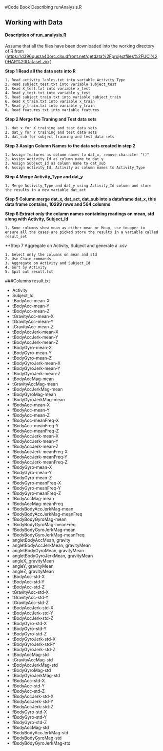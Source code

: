 #Code Book Describing runAnalysis.R

## Working with Data

#### Description of run_analysis.R

Assume that all the files have been downloaded into the working directory of R from (https://d396qusza40orc.cloudfront.net/getdata%2Fprojectfiles%2FUCI%20HAR%20Dataset.zip )

**Step 1 Read all the data sets into R**

	1. Read activity_lables.txt into variable Activity_Type
	2. Read subject_test.txt into variable subject_test
	3. Read X_test.txt into variable x_test
	4. Read y_test.txt into variable y_test
	5. Read subject_train.txt into variable subject_train
	6. Read X_train.txt into variable x_train
	7. Read y_train.txt into variable y_train
	8. Read features.txt into variable features
	
**Step 2 Merge the Traning and Test data sets**

	1. dat_x for X training and test data sets
	2. dat_y for Y training and test data sets
	3. dat_sub for subject training and test data sets
	
**Step 3 Assign Column Names to the data sets created in step 2**

	1. Assign features as column names to dat_x, remove character "()"
	2. Assign Activity_Id as column name to dat_y
	3. Assign Subject_Id as column name to dat_sub
	4. Assign Activity_Id, Activity as column names to Activity_Type
	
**Step 4 Merge Activity_Type and dat_y**

	1. Merge Activity_Type and dat_y using Activity_Id column and store the results in a new variable dat_act
	
**Step 5 Column merge dat_x, dat_act, dat_sub into a dataframe dat_x, this data frame contains, 10299 rows and 564 columns**

**Step 6 Extract only the column names containing readings on mean, std along with Activity, Subject_Id**

	1. Some columns show mean as either mean or Mean, use toupper to ensure all the cases are picked store the results in a variable called result_set

**Step 7 Aggregate on Activity, Subject and generate a .csv

	1. Select only the columns on mean and std
	2. Use Chain commands
	3. Aggregate on Activity and Subject_Id
	4. Sort by Activity
	5. Spit out result.txt
	
###Columns result.txt

*	Activity
*	Subject_Id
*	tBodyAcc-mean-X
*	tBodyAcc-mean-Y
*	tBodyAcc-mean-Z
*	tGravityAcc-mean-X
*	tGravityAcc-mean-Y
*	tGravityAcc-mean-Z
*	tBodyAccJerk-mean-X
*	tBodyAccJerk-mean-Y
*	tBodyAccJerk-mean-Z
*	tBodyGyro-mean-X
*	tBodyGyro-mean-Y
*	tBodyGyro-mean-Z
*	tBodyGyroJerk-mean-X
*	tBodyGyroJerk-mean-Y
*	tBodyGyroJerk-mean-Z
*	tBodyAccMag-mean
*	tGravityAccMag-mean
*	tBodyAccJerkMag-mean
*	tBodyGyroMag-mean
*	tBodyGyroJerkMag-mean
*	fBodyAcc-mean-X
*	fBodyAcc-mean-Y
*	fBodyAcc-mean-Z
*	fBodyAcc-meanFreq-X
*	fBodyAcc-meanFreq-Y
*	fBodyAcc-meanFreq-Z
*	fBodyAccJerk-mean-X
*	fBodyAccJerk-mean-Y
*	fBodyAccJerk-mean-Z
*	fBodyAccJerk-meanFreq-X
*	fBodyAccJerk-meanFreq-Y
*	fBodyAccJerk-meanFreq-Z
*	fBodyGyro-mean-X
*	fBodyGyro-mean-Y
*	fBodyGyro-mean-Z
*	fBodyGyro-meanFreq-X
*	fBodyGyro-meanFreq-Y
*	fBodyGyro-meanFreq-Z
*	fBodyAccMag-mean
*	fBodyAccMag-meanFreq
*	fBodyBodyAccJerkMag-mean
*	fBodyBodyAccJerkMag-meanFreq
*	fBodyBodyGyroMag-mean
*	fBodyBodyGyroMag-meanFreq
*	fBodyBodyGyroJerkMag-mean
*	fBodyBodyGyroJerkMag-meanFreq
*	angletBodyAccMean, gravity
*	angletBodyAccJerkMean, gravityMean
*	angletBodyGyroMean, gravityMean
*	angletBodyGyroJerkMean, gravityMean
*	angleX, gravityMean
*	angleY, gravityMean
*	angleZ, gravityMean
*	tBodyAcc-std-X
*	tBodyAcc-std-Y
*	tBodyAcc-std-Z
*	tGravityAcc-std-X
*	tGravityAcc-std-Y
*	tGravityAcc-std-Z
*	tBodyAccJerk-std-X
*	tBodyAccJerk-std-Y
*	tBodyAccJerk-std-Z
*	tBodyGyro-std-X
*	tBodyGyro-std-Y
*	tBodyGyro-std-Z
*	tBodyGyroJerk-std-X
*	tBodyGyroJerk-std-Y
*	tBodyGyroJerk-std-Z
*	tBodyAccMag-std
*	tGravityAccMag-std
*	tBodyAccJerkMag-std
*	tBodyGyroMag-std
*	tBodyGyroJerkMag-std
*	fBodyAcc-std-X
*	fBodyAcc-std-Y
*	fBodyAcc-std-Z
*	fBodyAccJerk-std-X
*	fBodyAccJerk-std-Y
*	fBodyAccJerk-std-Z
*	fBodyGyro-std-X
*	fBodyGyro-std-Y
*	fBodyGyro-std-Z
*	fBodyAccMag-std
*	fBodyBodyAccJerkMag-std
*	fBodyBodyGyroMag-std
*	fBodyBodyGyroJerkMag-std


